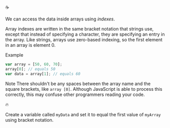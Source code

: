 :coffee:

We can access the data inside arrays using _indexes_.

Array indexes are written in the same bracket notation that strings use, except that instead of specifying a character, they are specifying an entry in the array. Like strings, arrays use zero-based indexing, so the first element in an array is element 0.

Example

```javascript
var array = [50, 60, 70];
array[0]; // equals 50
var data = array[1]; // equals 60
```

Note
There shouldn't be any spaces between the array name and the square brackets, like `array [0]`. Although JavaScript is able to process this correctly, this may confuse other programmers reading your code.

:fire:

Create a variable called `myData` and set it to equal the first value of `myArray` using bracket notation.
